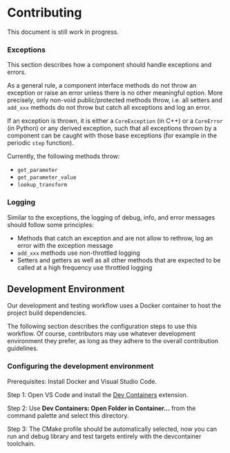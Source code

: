 # Contributing

This document is still work in progress.

### Exceptions

This section describes how a component should handle exceptions and errors.

As a general rule, a component interface methods do not throw an exception or raise an error unless there is no other
meaningful option. More precisely, only non-void public/protected methods throw, i.e. all setters and `add_xxx` methods 
do not throw but catch all exceptions and log an error.

If an exception is thrown, it is either a `CoreException` (in C++) or a `CoreError` (in Python) or any
derived exception, such that all exceptions thrown by a component can be caught with those base exceptions (for example
in the periodic `step` function).

Currently, the following methods throw:
- `get_parameter`
- `get_parameter_value`
- `lookup_transform`

### Logging

Similar to the exceptions, the logging of debug, info, and error messages should follow some principles:

- Methods that catch an exception and are not allow to rethrow, log an error with the exception message
- `add_xxx` methods use non-throttled logging
- Setters and getters as well as all other methods that are expected to be called at a high frequency use throttled
  logging


## Development Environment

Our development and testing workflow uses a Docker container to host the project build dependencies.

The following section describes the configuration steps to use this workflow. Of course, contributors may use whatever
development environment they prefer, as long as they adhere to the overall contribution guidelines.

### Configuring the development environment

Prerequisites: Install Docker and Visual Studio Code.

Step 1: Open VS Code and install the [Dev Containers](https://marketplace.visualstudio.com/items?itemName=ms-vscode-remote.remote-containers) extension.

Step 2: Use **Dev Containers: Open Folder in Container...** from the command palette and select this directory.

Step 3: The CMake profile should be automatically selected, now you can run and debug library and test targets entirely
with the devcontainer toolchain.